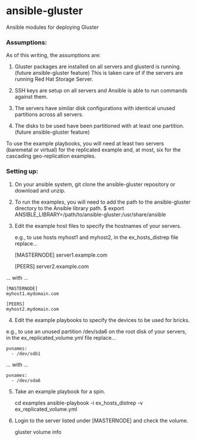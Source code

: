 ansible-gluster
===============

Ansible modules for deploying Gluster

### Assumptions:

As of this writing, the assumptions are:

1. Gluster packages are installed on all servers and glusterd is running. (future ansible-gluster feature)
      This is taken care of if the servers are running Red Hat Storage Server.

2. SSH keys are setup on all servers and Ansible is able to run commands against them.

3. The servers have similar disk configurations with identical unused partitions across all servers.

4. The disks to be used have been partitioned with at least one partition. (future ansible-gluster feature)

To use the example playbooks, you will need at least two servers (baremetal or virtual) for the replicated example and, at most, six for the cascading geo-replication examples.

### Setting up:

1. On your ansible system, git clone the ansible-gluster repository or download and unzip.

2. To run the examples, you will need to add the path to the ansible-gluster directory to the Ansible library path.
     $ export ANSIBLE_LIBRARY=/path/to/ansible-gluster:/usr/share/ansible

3. Edit the example host files to specify the hostnames of your servers.

      e.g., to use hosts myhost1 and myhost2, in the ex_hosts_distrep file replace...

    [MASTERNODE]
    server1.example.com

    [PEERS]
    server2.example.com

... with ...

    [MASTERNODE]
    myhost1.mydomain.com

    [PEERS]
    myhost2.mydomain.com

4. Edit the example playbooks to specify the devices to be used for bricks.

e.g., to use an unused partition /dev/sda6 on the root disk of your servers, in the ex_replicated_volume.yml file replace...

    pvnames:
      - /dev/sdb1

... with ...

    pvnames:
      - /dev/sda6


5. Take an example playbook for a spin.

    cd examples
    ansible-playbook -i ex_hosts_distrep -v ex_replicated_volume.yml


6. Login to the server listed under [MASTERNODE] and check the volume.

    gluster volume info

